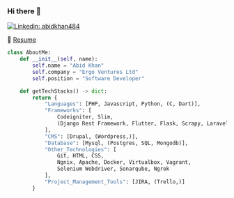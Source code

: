 ### Hi there 👋
[![Linkedin: abidkhan484](https://img.shields.io/badge/-abidkhan484-blue?style=flat&logo=Linkedin&logoColor=white&link=https://www.linkedin.com/in/abidkhan484/)](https://linkedin.com/in/abidkhan484)

📝 [Resume](https://docs.google.com/document/d/1WydqHU15LQvODGtlyeL-FRFPWkVBttXOGVuaeylSmnE/view)

```python
class AboutMe:
    def __init__(self, name):
        self.name = "Abid Khan"
        self.company = "Ergo Ventures Ltd"
        self.position = "Software Developer"

    def getTechStacks() -> dict:
        return {
            "Languages": [PHP, Javascript, Python, (C, Dart)],
            "Frameworks": [
                Codeigniter, Slim, 
                (Django Rest Framework, Flutter, Flask, Scrapy, Laravel)
            ],
            "CMS": [Drupal, (Wordpress,)],
            "Database": [Mysql, (Postgres, SQL, Mongodb)],
            "Other_Technologies": [
                Git, HTML, CSS, 
                Ngnix, Apache, Docker, Virtualbox, Vagrant, 
                Selenium Webdriver, Sonarqube, Ngrok
            ],
            "Project_Management_Tools": [JIRA, (Trello,)]
        }
```
<!--
**abid-ergo/abid-ergo** is a ✨ _special_ ✨ repository because its `README.md` (this file) appears on your GitHub profile.

Here are some ideas to get you started:

- 🔭 I’m currently working on ...
- 🌱 I’m currently learning ...
- 👯 I’m looking to collaborate on ...
- 🤔 I’m looking for help with ...
- 💬 Ask me about ...
- 📫 How to reach me: ...
- 😄 Pronouns: ...
- ⚡ Fun fact: ...
-->

